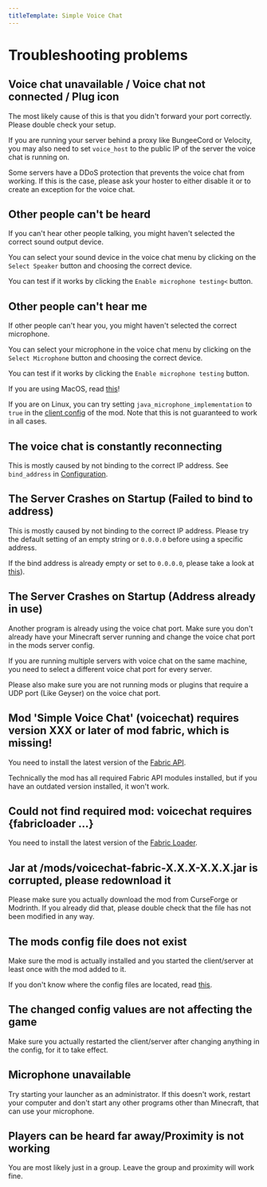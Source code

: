 ```yaml
---
titleTemplate: Simple Voice Chat
---
```


<WikiTracker name="troubleshooting"/>

# Troubleshooting problems

## Voice chat unavailable / Voice chat not connected / Plug icon

The most likely cause of this is that you didn't forward your port correctly.
Please double check your setup.


If you are running your server behind a proxy like BungeeCord or Velocity,
you may also need to set `voice_host` to the public IP of the server the voice chat is running on.


Some servers have a DDoS protection that prevents the voice chat from working.
If this is the case, please ask your hoster to either disable it or to create an exception for the voice chat.

## Other people can't be heard

If you can't hear other people talking, you might haven't selected the correct sound output device.


You can select your sound device in the voice chat menu by clicking on the `Select Speaker` button and choosing the correct device.


You can test if it works by clicking the `Enable microphone testing<` button.

## Other people can't hear me

If other people can't hear you, you might haven't selected the correct microphone.


You can select your microphone in the voice chat menu by clicking on the `Select Microphone` button and choosing the correct device.


You can test if it works by clicking the `Enable microphone testing` button.


If you are using MacOS, read [this](macos.md)!


If you are on Linux, you can try setting `java_microphone_implementation` to `true` in the [client config](configuration.md) of the mod.
Note that this is not guaranteed to work in all cases.

## The voice chat is constantly reconnecting

This is mostly caused by not binding to the correct IP address.
See `bind_address` in [Configuration](configuration.md).

## The Server Crashes on Startup (Failed to bind to address)

This is mostly caused by not binding to the correct IP address.
Please try the default setting of an empty string or `0.0.0.0` before using a specific address.


If the bind address is already empty or set to `0.0.0.0`, please take a look at [this](#the-server-crashes-on-startup-address-already-in-use)).

## The Server Crashes on Startup (Address already in use)

Another program is already using the voice chat port.
Make sure you don't already have your Minecraft server running and change the voice chat port in the mods server config.


If you are running multiple servers with voice chat on the same machine, you need to select a different voice chat port for every server.


Please also make sure you are not running mods or plugins that require a UDP port (Like Geyser) on the voice chat port.

## Mod 'Simple Voice Chat' (voicechat) requires version XXX or later of mod fabric, which is missing!

You need to install the latest version of the [Fabric API](https://www.curseforge.com/minecraft/mc-mods/fabric-api/files/all).

Technically the mod has all required Fabric API modules installed, but if you have an outdated version installed, it won't work.

## Could not find required mod: voicechat requires {fabricloader ...}

You need to install the latest version of the [Fabric Loader](https://fabricmc.net/use/).

## Jar at /mods/voicechat-fabric-X.X.X-X.X.X.jar is corrupted, please redownload it

Please make sure you actually download the mod from CurseForge or Modrinth.
If you already did that, please double check that the file has not been modified in any way.

## The mods config file does not exist

Make sure the mod is actually installed and you started the client/server at least once with the mod added to it.

If you don't know where the config files are located, read [this](configuration.md).

## The changed config values are not affecting the game

Make sure you actually restarted the client/server after changing anything in the config, for it to take effect.

## Microphone unavailable

Try starting your launcher as an administrator. If this doesn't work,
restart your computer and don't start any other programs other than Minecraft,
that can use your microphone.

## Players can be heard far away/Proximity is not working

You are most likely just in a group. Leave the group and proximity will work fine.
